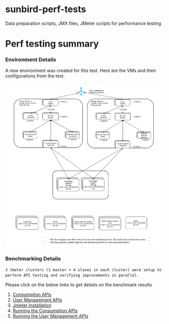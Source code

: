 # sunbird-perf-tests
Data preparation scripts, JMX files, JMeter scripts for performance testing

# Perf testing summary

### **Environment Details**

A new environment was created for this test. Here are the VMs and their configurations from the test.

![Infra View](https://github.com/Sunbird-Ed/sunbird-perf-tests/blob/master/images/LoadTestInfra.jpg)


### Benchmarking Details
`3 Jmeter clusters (1 master + 4 slaves in each cluster) were setup to perform API testing and verifying improvements in parallel.`

Please click on the below links to get details on the benchmark results
1. [Consumption APIs](consumption-api.md)
2. [User Management APIs](user-management-apis.md)
3. [Jmeter Installation](jmeter-installtion.md)
4. [Running the Consumption APIs](run-consumption-api.md)
5. [Running the User Management APIs](run-user-mgm-api.md)
